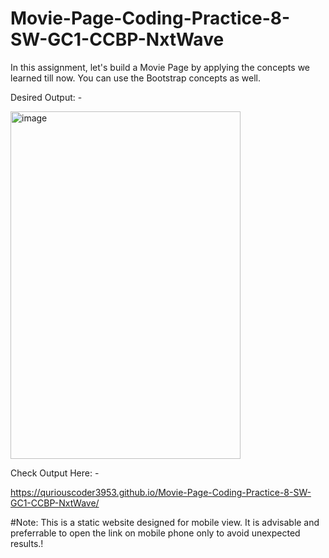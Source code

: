# Movie-Page-Coding-Practice-8-SW-GC1-CCBP-NxtWave

In this assignment, let's build a Movie Page by applying the concepts we learned till now. You can use the Bootstrap concepts as well.



Desired Output: -

<img width="368" height="556" alt="image" src="https://github.com/user-attachments/assets/ae856b68-9287-445a-8b04-0fd6b5550487" />



Check Output Here: -

https://quriouscoder3953.github.io/Movie-Page-Coding-Practice-8-SW-GC1-CCBP-NxtWave/


#Note: This is a static website designed for mobile view. It is advisable and preferrable to open the link on mobile phone only to avoid unexpected results.!

